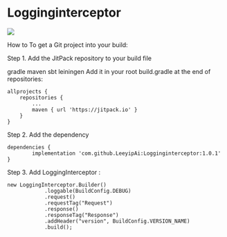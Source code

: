# Logginginterceptor
[![](https://jitpack.io/v/LeeyipAi/Logginginterceptor.svg)](https://jitpack.io/#LeeyipAi/Logginginterceptor)

How to
To get a Git project into your build:

Step 1. Add the JitPack repository to your build file

gradle
maven
sbt
leiningen
Add it in your root build.gradle at the end of repositories:

	allprojects {
		repositories {
			...
			maven { url 'https://jitpack.io' }
		}
	}
Step 2. Add the dependency

	dependencies {
	        implementation 'com.github.LeeyipAi:Logginginterceptor:1.0.1'
	}
Step 3. Add LoggingInterceptor 	:
	 
	new LoggingInterceptor.Builder()
                .loggable(BuildConfig.DEBUG)
                .request()
                .requestTag("Request")
                .response()
                .responseTag("Response")
                .addHeader("version", BuildConfig.VERSION_NAME)
                .build();
	

